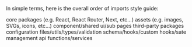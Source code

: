  In simple terms, here is the overall order of imports style guide:

 core packages (e.g. React, React Router, Next, etc…)
 assets (e.g. images, SVGs, icons, etc…)
 component/shared ui/sub pages
 third-party packages
 configuration files/utils/types/validation schema/hooks/custom hooks/sate management
 api functions/services